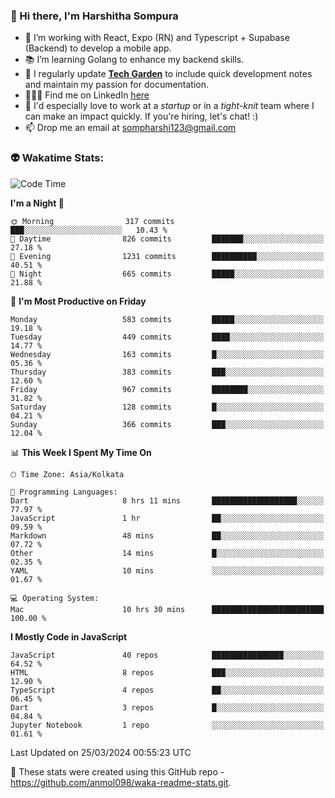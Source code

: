 ### 👋 Hi there, I'm Harshitha Sompura

- 🔧 I’m working with React, Expo (RN) and Typescript + Supabase (Backend) to develop a mobile app.
- 📚 I’m learning Golang to enhance my backend skills.
- 🌾 I regularly update **<u>[Tech Garden](https://tech-garden-hs.vercel.app/)</u>** to include quick development notes and maintain my passion for documentation.
- 👩🏻‍💻 Find me on LinkedIn <u>[here](https://www.linkedin.com/in/harshithasompura/)</u>
- 🐣 I'd especially love to work at a _startup_ or in a _tight-knit_ team where I can make an impact quickly. If you're hiring, let's chat! :)
- 📫 Drop me an email at [sompharshi123@gmail.com](mailto:sompharshi123@gmail.com)

### 👽 Wakatime Stats:
<!--START_SECTION:waka-->
![Code Time](http://img.shields.io/badge/Code%20Time-53%20hrs%2050%20mins-blue)

**I'm a Night 🦉** 

```text
🌞 Morning                317 commits         ███░░░░░░░░░░░░░░░░░░░░░░   10.43 % 
🌆 Daytime                826 commits         ███████░░░░░░░░░░░░░░░░░░   27.18 % 
🌃 Evening                1231 commits        ██████████░░░░░░░░░░░░░░░   40.51 % 
🌙 Night                  665 commits         █████░░░░░░░░░░░░░░░░░░░░   21.88 % 
```
📅 **I'm Most Productive on Friday** 

```text
Monday                   583 commits         █████░░░░░░░░░░░░░░░░░░░░   19.18 % 
Tuesday                  449 commits         ████░░░░░░░░░░░░░░░░░░░░░   14.77 % 
Wednesday                163 commits         █░░░░░░░░░░░░░░░░░░░░░░░░   05.36 % 
Thursday                 383 commits         ███░░░░░░░░░░░░░░░░░░░░░░   12.60 % 
Friday                   967 commits         ████████░░░░░░░░░░░░░░░░░   31.82 % 
Saturday                 128 commits         █░░░░░░░░░░░░░░░░░░░░░░░░   04.21 % 
Sunday                   366 commits         ███░░░░░░░░░░░░░░░░░░░░░░   12.04 % 
```


📊 **This Week I Spent My Time On** 

```text
🕑︎ Time Zone: Asia/Kolkata

💬 Programming Languages: 
Dart                     8 hrs 11 mins       ███████████████████░░░░░░   77.97 % 
JavaScript               1 hr                ██░░░░░░░░░░░░░░░░░░░░░░░   09.59 % 
Markdown                 48 mins             ██░░░░░░░░░░░░░░░░░░░░░░░   07.72 % 
Other                    14 mins             █░░░░░░░░░░░░░░░░░░░░░░░░   02.35 % 
YAML                     10 mins             ░░░░░░░░░░░░░░░░░░░░░░░░░   01.67 % 

💻 Operating System: 
Mac                      10 hrs 30 mins      █████████████████████████   100.00 % 
```

**I Mostly Code in JavaScript** 

```text
JavaScript               40 repos            ████████████████░░░░░░░░░   64.52 % 
HTML                     8 repos             ███░░░░░░░░░░░░░░░░░░░░░░   12.90 % 
TypeScript               4 repos             ██░░░░░░░░░░░░░░░░░░░░░░░   06.45 % 
Dart                     3 repos             █░░░░░░░░░░░░░░░░░░░░░░░░   04.84 % 
Jupyter Notebook         1 repo              ░░░░░░░░░░░░░░░░░░░░░░░░░   01.61 % 
```




 Last Updated on 25/03/2024 00:55:23 UTC
<!--END_SECTION:waka-->

👀 These stats were created using this GitHub repo - https://github.com/anmol098/waka-readme-stats.git. 
